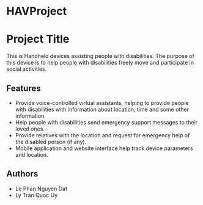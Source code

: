 # HAVProject

# Project Title

This is Handheld devices assisting people with disabilities. The purpose of this device is to help people with disabilities freely move and participate in social activities.

## Features

- Provide voice-controlled virtual assistants, helping to provide people with disabilities with information about location, time and some other information.
- Help people with disabilities send emergency support messages to their loved ones.
- Provide relatives with the location and request for emergency help of the disabled person (if any).
- Mobile application and website interface help track device parameters and location.

## Authors

- Le Phan Nguyen Dat
- Ly Tran Quoc Uy

